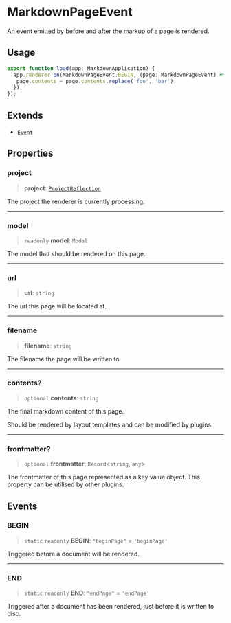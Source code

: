 # MarkdownPageEvent

An event emitted by before and after the markup of a page is rendered.

## Usage

```ts
export function load(app: MarkdownApplication) {
  app.renderer.on(MarkdownPageEvent.BEGIN, (page: MarkdownPageEvent) => {
   page.contents = page.contents.replace('foo', 'bar');
  });
});
```

## Extends

- [`Event`](https://typedoc.org/api/classes/Event.html)

## Properties

### project

> **project**: [`ProjectReflection`](https://typedoc.org/api/classes/Models.ProjectReflection.html)

The project the renderer is currently processing.

***

### model

> `readonly` **model**: `Model`

The model that should be rendered on this page.

***

### url

> **url**: `string`

The url this page will be located at.

***

### filename

> **filename**: `string`

The filename the page will be written to.

***

### contents?

> `optional` **contents**: `string`

The final markdown content of this page.

Should be rendered by layout templates and can be modified by plugins.

***

### frontmatter?

> `optional` **frontmatter**: `Record`\<`string`, `any`\>

The frontmatter of this page represented as a key value object. This property can be utilised by other plugins.

## Events

### BEGIN

> `static` `readonly` **BEGIN**: `"beginPage"` = `'beginPage'`

Triggered before a document will be rendered.

***

### END

> `static` `readonly` **END**: `"endPage"` = `'endPage'`

Triggered after a document has been rendered, just before it is written to disc.
